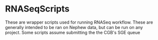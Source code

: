 # RNASeqScripts
These are wrapper scripts used for running RNASeq workflow.  These are generally intended to be ran on Nephew data, but can be run on any project.  Some scripts assume submitting the the CGB's SGE queue
